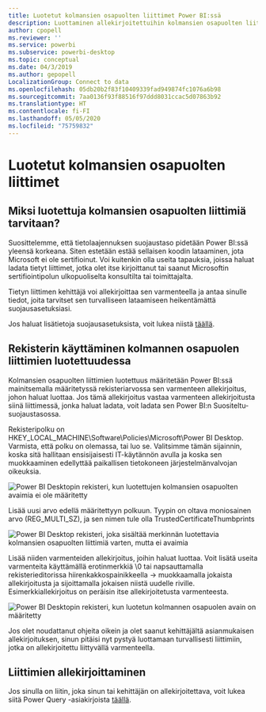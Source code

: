 ```yaml
---
title: Luotetut kolmansien osapuolten liittimet Power BI:ssä
description: Luottaminen allekirjoitettuihin kolmansien osapuolten liittimiin Power BI:ssä
author: cpopell
ms.reviewer: ''
ms.service: powerbi
ms.subservice: powerbi-desktop
ms.topic: conceptual
ms.date: 04/3/2019
ms.author: gepopell
LocalizationGroup: Connect to data
ms.openlocfilehash: 05db20b2f83f10409339fad949874fc1076a6b98
ms.sourcegitcommit: 7aa0136f93f88516f97ddd8031ccac5d07863b92
ms.translationtype: HT
ms.contentlocale: fi-FI
ms.lasthandoff: 05/05/2020
ms.locfileid: "75759832"
---
```

# <a name="trusted-third-party-connectors"></a>Luotetut kolmansien osapuolten liittimet

## <a name="why-do-you-need-trusted-third-party-connectors"></a>Miksi luotettuja kolmansien osapuolten liittimiä tarvitaan?

Suosittelemme, että tietolaajennuksen suojaustaso pidetään Power BI:ssä yleensä korkeana. Siten estetään estää sellaisen koodin lataaminen, jota Microsoft ei ole sertifioinut. Voi kuitenkin olla useita tapauksia, joissa haluat ladata tietyt liittimet, jotka olet itse kirjoittanut tai saanut Microsoftin sertifiointipolun ulkopuoliselta konsultilta tai toimittajalta.

Tietyn liittimen kehittäjä voi allekirjoittaa sen varmenteella ja antaa sinulle tiedot, joita tarvitset sen turvalliseen lataamiseen heikentämättä suojausasetuksiasi.

Jos haluat lisätietoja suojausasetuksista, voit lukea niistä [täällä](https://docs.microsoft.com/power-bi/desktop-connector-extensibility).

## <a name="using-the-registry-to-trust-third-party-connectors"></a>Rekisterin käyttäminen kolmannen osapuolen liittimien luotettuudessa

Kolmansien osapuolten liittimien luotettuus määritetään Power BI:ssä mainitsemalla määritetyssä rekisteriarvossa sen varmenteen allekirjoitus, johon haluat luottaa. Jos tämä allekirjoitus vastaa varmenteen allekirjoitusta siinä liittimessä, jonka haluat ladata, voit ladata sen Power BI:n Suositeltu-suojaustasossa. 

Rekisteripolku on HKEY_LOCAL_MACHINE\Software\Policies\Microsoft\Power BI Desktop. Varmista, että polku on olemassa, tai luo se. Valitsimme tämän sijainnin, koska sitä hallitaan ensisijaisesti IT-käytännön avulla ja koska sen muokkaaminen edellyttää paikallisen tietokoneen järjestelmänvalvojan oikeuksia. 

![Power BI Desktopin rekisteri, kun luotettujen kolmansien osapuolten avaimia ei ole määritetty](media/desktop-trusted-third-party-connectors/desktoptrustedthird1.png)

Lisää uusi arvo edellä määritettyyn polkuun. Tyypin on oltava moniosainen arvo (REG_MULTI_SZ), ja sen nimen tule olla TrustedCertificateThumbprints 

![Power BI Desktop rekisteri, joka sisältää merkinnän luotettavia kolmansien osapuolten liittimiä varten, mutta ei avaimia](media/desktop-trusted-third-party-connectors/desktoptrustedthird2.png)

Lisää niiden varmenteiden allekirjoitus, joihin haluat luottaa. Voit lisätä useita varmenteita käyttämällä erotinmerkkiä \0 tai napsauttamalla rekisterieditorissa hiirenkakkospainikkeella -> muokkaamalla jokaista allekirjoitusta ja sijoittamalla jokaisen niistä uudelle riville. Esimerkkiallekirjoitus on peräisin itse allekirjoitetusta varmenteesta. 

 ![Power BI Desktopin rekisteri, kun luotetun kolmannen osapuolen avain on määritetty](media/desktop-trusted-third-party-connectors/desktoptrustedthird3.png)

Jos olet noudattanut ohjeita oikein ja olet saanut kehittäjältä asianmukaisen allekirjoituksen, sinun pitäisi nyt pystyä luottamaan turvallisesti liittimiin, jotka on allekirjoitettu liittyvällä varmenteella.

## <a name="how-to-sign-connectors"></a>Liittimien allekirjoittaminen

Jos sinulla on liitin, joka sinun tai kehittäjän on allekirjoitettava, voit lukea siitä Power Query -asiakirjoista [täällä](https://docs.microsoft.com/power-query/handlingconnectorsigning).
